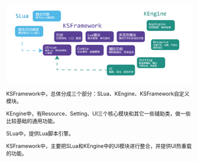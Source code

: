 
![KSFramework模块的组织架构](../images/Structure.png)

KSFramework中，总体分成三个部分：SLua、KEngine、KSFramework自定义模块。

KEngine中，有Resource、Setting、UI三个核心模块和其它一些辅助类，做一些比较基础的通用功能。

SLua中，提供Lua脚本引擎。

KSFramework中，主要把SLua和KEngine中的UI模块进行整合，并提供UI热重载的功能。
